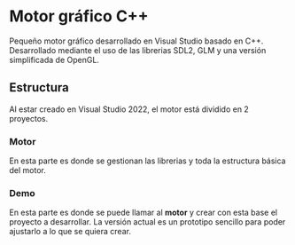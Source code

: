 # Motor gráfico C++
Pequeño motor gráfico desarrollado en Visual Studio basado en C++.
Desarrollado mediante el uso de las librerias SDL2, GLM y una versión simplificada de OpenGL.

## Estructura
Al estar creado en Visual Studio 2022, el motor está dividido en 2 proyectos.

### Motor
En esta parte es donde se gestionan las librerias y toda la estructura básica del motor.
### Demo
En esta parte es donde se puede llamar al **motor** y crear con esta base el proyecto a desarrollar.
La versión actual es un prototipo sencillo para poder ajustarlo a lo que se quiera crear.
